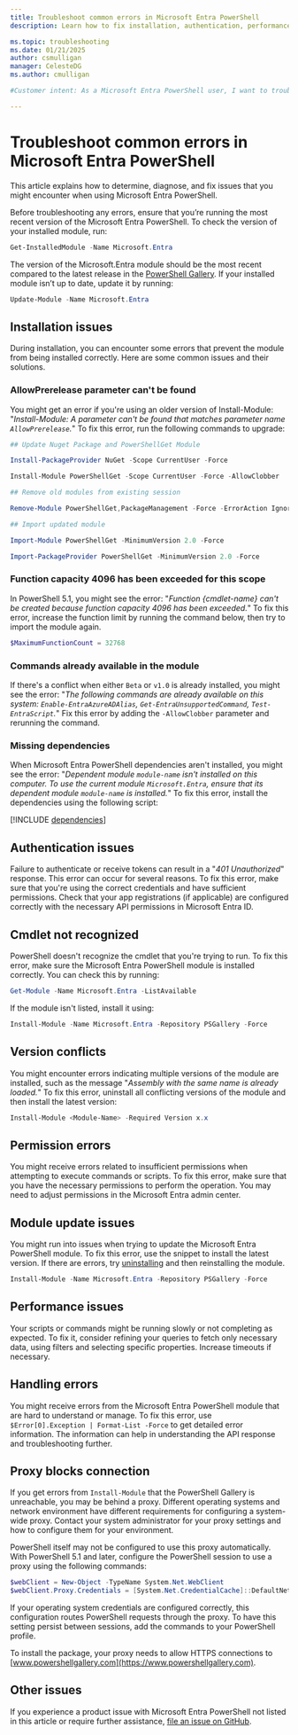 ```yaml
---
title: Troubleshoot common errors in Microsoft Entra PowerShell
description: Learn how to fix installation, authentication, performance, and other issues in Microsoft Entra PowerShell.

ms.topic: troubleshooting
ms.date: 01/21/2025
author: csmulligan
manager: CelesteDG
ms.author: cmulligan

#Customer intent: As a Microsoft Entra PowerShell user, I want to troubleshoot and fix common errors, so that I can ensure the smooth operation of my scripts and commands.

---
```


# Troubleshoot common errors in Microsoft Entra PowerShell

This article explains how to determine, diagnose, and fix issues that you might encounter when using Microsoft Entra PowerShell.

Before troubleshooting any errors, ensure that you’re running the most recent version of the Microsoft Entra PowerShell. To check the version of your installed module, run:

```powershell
Get-InstalledModule -Name Microsoft.Entra
```

The version of the Microsoft.Entra module should be the most recent compared to the latest release in the [PowerShell Gallery](https://aka.ms/EntraPSGallery). If your installed module isn’t up to date, update it by running:

```powershell
Update-Module -Name Microsoft.Entra
```

## Installation issues

During installation, you can encounter some errors that prevent the module from being installed correctly. Here are some common issues and their solutions.

### AllowPrerelease parameter can't be found

You might get an error if you're using an older version of Install-Module: "_Install-Module: A parameter can't be found that matches parameter name `AllowPrerelease`._"
To fix this error, run the following commands to upgrade:

```powershell
## Update Nuget Package and PowerShellGet Module 

Install-PackageProvider NuGet -Scope CurrentUser -Force 

Install-Module PowerShellGet -Scope CurrentUser -Force -AllowClobber 

## Remove old modules from existing session 

Remove-Module PowerShellGet,PackageManagement -Force -ErrorAction Ignore 

## Import updated module 

Import-Module PowerShellGet -MinimumVersion 2.0 -Force 

Import-PackageProvider PowerShellGet -MinimumVersion 2.0 -Force 
```

### Function capacity 4096 has been exceeded for this scope

In PowerShell 5.1, you might see the error: "_Function {cmdlet-name} can't be created because function capacity 4096 has been exceeded._" To fix this error, increase the function limit by running the command below, then try to import the module again.

```powershell
$MaximumFunctionCount = 32768
```

### Commands already available in the module

If there's a conflict when either `Beta` or `v1.0` is already installed, you might see the error: "_The following commands are already available on this system: `Enable-EntraAzureADAlias`, `Get-EntraUnsupportedCommand`, `Test-EntraScript`._"
Fix this error by adding the `-AllowClobber` parameter and rerunning the command.

### Missing dependencies

When Microsoft Entra PowerShell dependencies aren't installed, you might see the error: "_Dependent module `module-name` isn't installed on this computer. To use the current module `Microsoft.Entra`, ensure that its dependent module `module-name` is installed._"
To fix this error, install the dependencies using the following script:

[!INCLUDE [dependencies](../includes/install-entra-powershell-dependencies.md)]

## Authentication issues

Failure to authenticate or receive tokens can result in a "_401 Unauthorized_" response. This error can occur for several reasons.
To fix this error, make sure that you're using the correct credentials and have sufficient permissions. Check that your app registrations (if applicable) are configured correctly with the necessary API permissions in Microsoft Entra ID.

## Cmdlet not recognized

PowerShell doesn't recognize the cmdlet that you're trying to run.
To fix this error, make sure the Microsoft Entra PowerShell module is installed correctly. You can check this by running:

```powershell
Get-Module -Name Microsoft.Entra -ListAvailable
```

If the module isn't listed, install it using:

```powershell
Install-Module -Name Microsoft.Entra -Repository PSGallery -Force
```

## Version conflicts

You might encounter errors indicating multiple versions of the module are installed, such as the message "_Assembly with the same name is already loaded._"
To fix this error, uninstall all conflicting versions of the module and then install the latest version:

```powershell
Install-Module <Module-Name> -Required Version x.x
```

## Permission errors

You might receive errors related to insufficient permissions when attempting to execute commands or scripts.
To fix this error, make sure that you have the necessary permissions to perform the operation. You may need to adjust permissions in the Microsoft Entra admin center.

## Module update issues

You might run into issues when trying to update the Microsoft Entra PowerShell module.
To fix this error, use the snippet to install the latest version. If there are errors, try [uninstalling](installation.md#uninstall-the-module) and then reinstalling the module.

```powershell
Install-Module -Name Microsoft.Entra -Repository PSGallery -Force
```

## Performance issues

Your scripts or commands might be running slowly or not completing as expected.
To fix it, consider refining your queries to fetch only necessary data, using filters and selecting specific properties. Increase timeouts if necessary.

## Handling errors

You might receive errors from the Microsoft Entra PowerShell module that are hard to understand or manage.
To fix this error, use `$Error[0].Exception | Format-List -Force` to get detailed error information. The information can help in understanding the API response and troubleshooting further.

## Proxy blocks connection

If you get errors from `Install-Module` that the PowerShell Gallery is unreachable, you may be behind a proxy. Different operating systems and network environment have different requirements for configuring a system-wide proxy. Contact your system administrator for your proxy settings and how to configure them for your environment.

PowerShell itself may not be configured to use this proxy automatically. With PowerShell 5.1 and later, configure the PowerShell session to use a proxy using the following commands:

```powershell
$webClient = New-Object -TypeName System.Net.WebClient
$webClient.Proxy.Credentials = [System.Net.CredentialCache]::DefaultNetworkCredentials
```

If your operating system credentials are configured correctly, this configuration routes PowerShell
requests through the proxy. To have this setting persist between sessions, add the commands to your
PowerShell profile.

To install the package, your proxy needs to allow HTTPS connections to [www.powershellgallery.com](https://www.powershellgallery.com).

## Other issues

If you experience a product issue with Microsoft Entra PowerShell not listed in this article or require
further assistance, [file an issue on GitHub](https://github.com/microsoftgraph/entra-powershell/issues).